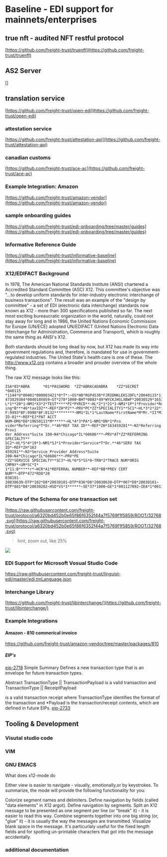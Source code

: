 # Baseline - EDI support for mainnets/enterprises 

## true nft - audited NFT restful protocol

[https://github.com/freight-trust/truenft](https://github.com/freight-trust/truenft)

## AS2 Server

[]

## translation service 

[https://github.com/freight-trust/open-edi](https://github.com/freight-trust/open-edi)

### attestation service

[https://github.com/freight-trust/attestation-api](https://github.com/freight-trust/attestation-api)

### canadian customs 

[https://github.com/freight-trust/ace-ac](https://github.com/freight-trust/ace-ac)

### Example Integration: Amazon

[https://github.com/freight-trust/amazon-vendor](https://github.com/freight-trust/amazon-vendor)

### sample onboarding guides

[https://github.com/freight-trust/edi-onboarding/tree/master/guides](https://github.com/freight-trust/edi-onboarding/tree/master/guides)

###  Informative Reference Guide

  [https://github.com/freight-trust/informative-baseline](https://github.com/freight-trust/informative-baseline)

### X12/EDIFACT Background

In 1978, The American National Standards Institute (ANSI) chartered a Accredited Standard Committee (ASC) X12. This committee's objective was "...to develop uniform standards for inter-industry electronic interchange of business
transactions". The result was an example of the "design by committee" - a set of EDI (electronic data interchange) standards
now known as X12 - more than 300 specifications published so far. The next most exciting bureaucratic organization in the 
world, naturally, could not stay away for long and in 1986, the United Nations Economic Commission for Europe (UN/ECE) adopted 
UN/EDIFACT (United Nations Electronic Data Interchange for Administration, Commerce and Transport), which is roughly the same 
thing as ANSI's X12.

Both standards should be long dead by now, but X12 has made its way into government regulations and, therefore, is mandated for use in government-regulated industries. The United State's health care is one of these. The http://www.x12.org contains a broader and prouder overview of the whole thing.


The raw X12 message looks like this:
```
ISA*03*ABRA      *01*PASSWORD  *ZZ*ABRACADABRA    *ZZ*SECRET         *040115
*1144*U*00401*000003421*0*T*:~GS*HB*RGP4530*FJRIDNKLEKSJDFL*20040115*114427*
473829384*004010X059~ST*278*1000~BHT*0083*49*WYCKJHSLXBWF*20030529*1653*18~H
L*1**20*1~NM1*X3*2*TEST*****PI*PYRCD**~HL*2*1*21*1~NM1*1P*1*Provider*Request
ing*B***46*taxID2**~REF*ZH*P2**~PRV*PC*ZZ*SPECIALITY1**SC1*~HL*3*2*22*1~HI*B
F:9993*BF:9998*BF:0132*********~NM1*IL*1*LastName*FirstName*M*Mr.*II*MI*MEM 
ID-01**~REF*EJ*PAT ACCT NUM~DMG*D8*19650113*M******~HL*4*3*PA*1~NM1*DN*1*Pro
vider*Referring*T*Dr.**46*REF TAX ID**~REF*ZH*163459281**~N3*Referring Provi
der Address*Suite 100~N4*Chicago*IL*60606***~PRV*AT*ZZ*REFERRING SPECIALTY**
SC2*~HL*5*4*19*1~NM1*SJ*1*Provider*Service*T*Dr.**46*SERV TAX ID*~REF*ZH*163
459281**~N3*Service Provider Address*Suite 200~N4*Chicago*IL*60606***~PRV*PE
*ZZ*SERVICE SPECIALTY**SC3*~HL*6*5*SS*0~TRN*2*TRACE NUM*ORIG CMPNY*~UM*SC*I*
1*11:B*****r*~HCR*A1*REFERRAL NUMBER**~REF*BB*PREV CERT NUM**~DTP*472*RD8*20
030101-20030630~DTP*102*D8*20030101~DTP*036*D8*20030630~DTP*007*D8*20030101~
DTP*881*D8*20030202~HSD*VS*3******~SE*37*1000~GE*1*001127092~IEA*1*001123616
```


### Picture of the Schema for one transaction set

[https://raw.githubusercontent.com/freight-trust/protocol/a6320bd452b0e65f86f6352f44a7f5769f1f5859/ROOT/32768.svg](https://raw.githubusercontent.com/freight-trust/protocol/a6320bd452b0e65f86f6352f44a7f5769f1f5859/ROOT/32768.svg)

> hint, zoom out, like 25%


![](https://cdn.mathpix.com/snip/images/W6niCDX2Y6DU_gxNrCU7km-uPOTDgNJbYGSmy2AsTy0.original.fullsize.png)


### EDI Support for Microsoft Vosual Studio Code

https://raw.githubusercontent.com/freight-trust/linguist-edi/master/edi.tmLanguage.json

### Interchange Library 

[https://github.com/freight-trust/libinterchange/](https://github.com/freight-trust/libinterchange/)

### Example Integrations 

#### Amazon - 810 commerical invoice

https://github.com/freight-trust/amazon-vendor/tree/master/packages/810


##### EIP's

  [eip-2718](https://eips.ethereum.org/EIPS/eip-2718)
  Simple Summary
Defines a new transaction type that is an envelope for future transaction types.

Abstract
TransactionType || TransactionPayload is a valid transaction and TransactionType || ReceiptPayload 

is a valid transaction receipt where TransactionType identifies the format of the transaction and *Payload is the 
transaction/receipt contents, which are defined in future EIPs.
  [eip-2733](https://eips.ethereum.org/EIPS/eip-2733)
  
  
## Tooling & Development 
### Visutal studio code
### VIM 
### GNU EMACS
What does x12-mode do

Either view is easier to navigate - visually, emotionally,or by keystrokes. To summarize, the mode will provide the following functionality for you:

Colorize segment names and delimiters.
Define navigation by fields (called "data elements" in X12 argot).
Define navigation by segments.
Split an X12 message to be presented as one segment per line (or "break" it) - it is easier to read this way.
Combine segments together into one big string (or, "glue" it) - it is usually the way the messages are transmitted.
Visualize blank space in the message. It's particurlaly useful for the fixed length fields and for spotting un-printable characters that got into the message accidentally.


### additional documentation
